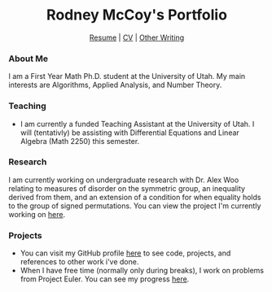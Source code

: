 <h1 align="center">Rodney McCoy's Portfolio</h1>

<div align="center">
  <p align="center"> <a href="Resume.pdf">Resume</a> | <a href="CV.pdf">CV</a> | <a href="">Other Writing</a> </p>
</div>

<h3 align="left">About Me</h3>
<p> I am a First Year Math Ph.D. student at the University of Utah. My main interests are Algorithms, Applied Analysis, and Number Theory. </p>

<h3 align="left">Teaching</h3>
<ul>
  <li> I am currently a funded Teaching Assistant at the University of Utah. I will (tentativly) be assisting with Differential Equations and Linear Algebra (Math 2250) this semester. </li>
</ul>

<h3 align="left">Research</h3>
<p>I am currently working on undergraduate research with Dr. Alex Woo relating to measures of disorder on the symmetric group, an inequality derived from them, and an extension of a condition for when equality holds to the group of signed permutations. You can view the project I'm currently working on <a href="https://github.com/RodneyMcCoy/shallow-permutations">here</a>.</p>

<h3 align="left">Projects</h3>
<ul>
  <li>You can visit my GitHub profile <a href="https://github.com/RodneyMcCoy">here</a> to see code, projects, and references to other work i've done.</li>
</li>
  <li>When I have free time (normally only during breaks), I work on problems from Project Euler. You can see my progress <a href = "https://projecteuler.net/progress=RodneyMcCoy">here</a>.</li>
</ul>
